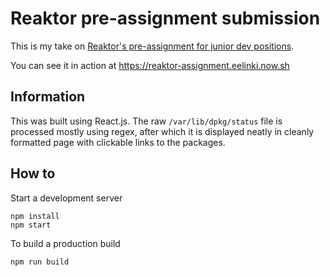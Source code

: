 # Reaktor pre-assignment submission
This is my take on [Reaktor's pre-assignment for junior dev positions](https://www.reaktor.com/junior-dev-assignment/).

You can see it in action at https://reaktor-assignment.eelinki.now.sh

## Information
This was built using React.js.
The raw `/var/lib/dpkg/status` file is processed mostly using regex, after which it is displayed neatly in cleanly formatted page with clickable links to the packages.

## How to
Start a development server
```
npm install
npm start
```

To build a production build
```
npm run build
```